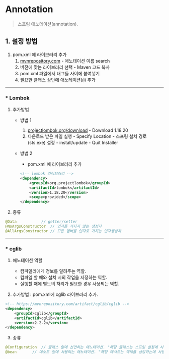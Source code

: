 # Annotation

> 스프링 애노테이션(annotation).

## 1. 설정 방법
1. pom.xml 에 라이브러리 추가
	1. <a href="http://mvnrepository.com">mvnrepository.com</a> - 애노테이션 이름 search 
	2. 버전에 맞는 라이브러리 선택 - Maven 코드 복사
	3. pom.xml 파일에서 <dependency> 태그들 사이에 붙여넣기
	4. 필요한 클래스 상단에 애노테이션(`@`) 추가

	
---
### * Lombok 
1. 추가방법
	* 방법 1
		1. <a href="http://projectlombok.org/download">projectlombok.org/download</a> - Download 1.18.20
		2. 다운로드 받은 파일 실행 - Specify Location - 스프링 설치 경로(sts.exe) 설정 - install/update - Quit Installer

	* 방법 2
		* pom.xml 에 라이브러리 추가

		```xml
		<!-- lombok 라이브러리 -->
		<dependency>
			<groupId>org.projectlombok</groupId>
			<artifactId>lombok</artifactId>
			<version>1.18.20</version>
			<scope>provided</scope>
		</dependency>
		```

2. 종류

```java
@Data			// getter/setter
@NoArgsConstructor	// 인자를 가지지 않는 생성자
@AllArgsConstructor	// 모든 멤버를 인자로 가지는 인자생성자
```

---

### * cglib

1. 애노테이션 역할
	* 컴파일러에게 정보를 알려주는 역할.
	* 컴파일 할 때와 설치 시의 작업을 지정하는 역할.
	* 실행할 때에 별도의 처리가 필요한 경우 사용되는 역할.


2. 추가방법 : pom.xml에 cglib 라이브러리 추가.

```xml
<!-- https://mvnrepository.com/artifact/cglib/cglib -->
<dependency>
    <groupId>cglib</groupId>
    <artifactId>cglib</artifactId>
    <version>2.2.2</version>
</dependency>
```

3. 종류

```java
@Configuration	// 클래스 앞에 선언하는 애노테이션. "해당 클래스는 스프링 설정에 사용되는 클래스입니다."라고 알려주는 애노테이션.
@bean 		// 메소드 앞에 사용되는 애노테이션. "해당 메서드는 객체를 생성하는데 사용됩니다." 의미.
```


